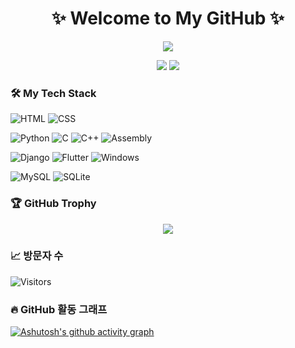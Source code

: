 
<!--
**owlhwan103707/owlhwan103707** is a ✨ _special_ ✨ repository because its `README.md` (this file) appears on your GitHub profile.

Here are some ideas to get you started:

- 🔭 I’m currently working on ...
- 🌱 I’m currently learning ...
- 👯 I’m looking to collaborate on ...
- 🤔 I’m looking for help with ...
- 💬 Ask me about ...
- 📫 How to reach me: ...
- 😄 Pronouns: ...
- ⚡ Fun fact: ...
-->


<h1 align="center">✨ Welcome to My GitHub ✨</h1>
<p align="center">
  <img src="https://readme-typing-svg.herokuapp.com?font=Fira+Code&size=24&pause=1000&center=true&vCenter=true&width=435&lines=안녕하세요!+컴정+졸업생+ojaan입니다;프로그래밍도+잘합니다💻;건강+데이터를+사랑합니다❤️" />
</p>

<p align="center">
  <img src="https://github-readme-stats.vercel.app/api?username=owlhwan103707&show_icons=true&theme=tokyonight" />
  <img src="https://github-readme-stats.vercel.app/api/top-langs/?username=owlhwan103707&layout=compact&theme=tokyonight" />
</p>





### 🛠️ My Tech Stack

<!-- Frontend & Web -->
![HTML](https://img.shields.io/badge/HTML-E34F26?style=for-the-badge&logo=html5&logoColor=white)
![CSS](https://img.shields.io/badge/CSS-1572B6?style=for-the-badge&logo=css3&logoColor=white)

<!-- Programming Languages -->
![Python](https://img.shields.io/badge/Python-3776AB?style=for-the-badge&logo=python&logoColor=white)
![C](https://img.shields.io/badge/C-00599C?style=for-the-badge&logo=c&logoColor=white)
![C++](https://img.shields.io/badge/C++-00599C?style=for-the-badge&logo=cplusplus&logoColor=white)
![Assembly](https://img.shields.io/badge/Assembly-555555?style=for-the-badge&logoColor=white)

<!-- Frameworks & Platforms -->
![Django](https://img.shields.io/badge/Django-092E20?style=for-the-badge&logo=django&logoColor=white)
![Flutter](https://img.shields.io/badge/Flutter-02569B?style=for-the-badge&logo=flutter&logoColor=white)
![Windows](https://img.shields.io/badge/Windows%20Programming-0078D6?style=for-the-badge&logo=windows&logoColor=white)

<!-- Databases -->
![MySQL](https://img.shields.io/badge/MySQL-4479A1?style=for-the-badge&logo=mysql&logoColor=white)
![SQLite](https://img.shields.io/badge/SQLite-003B57?style=for-the-badge&logo=sqlite&logoColor=white)






### 🏆 GitHub Trophy
<p align="center">
  <img src="https://github-profile-trophy.vercel.app/?username=owlhwan103707&theme=dracula&margin-w=15&row=1&column=7" />
</p>







### 📈 방문자 수
![Visitors](https://komarev.com/ghpvc/?username=owlhwan103707&color=blue&style=flat-square)

### 🔥 GitHub 활동 그래프
[![Ashutosh's github activity graph](https://github-readme-activity-graph.vercel.app/graph?username=owlhwan103707&theme=tokyo-night)](https://github.com/ashutosh00710/github-readme-activity-graph)


